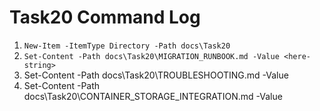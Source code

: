 # Task20 Command Log

1. `New-Item -ItemType Directory -Path docs\Task20`
2. `Set-Content -Path docs\Task20\MIGRATION_RUNBOOK.md -Value <here-string>`
3. Set-Content -Path docs\\Task20\\TROUBLESHOOTING.md -Value <here-string>
4. Set-Content -Path docs\\Task20\\CONTAINER_STORAGE_INTEGRATION.md -Value <here-string>
